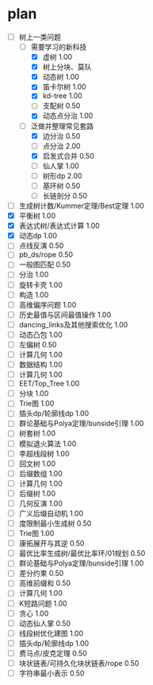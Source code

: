 # plan

- [ ] 树上一类问题
  - [ ] 需要学习的新科技
    - [x] 虚树 1.00
    - [x] 树上分块、莫队
    - [x] 动态树 1.00
    - [x] 笛卡尔树 1.00
    - [x] kd-tree 1.00
    - [ ] 支配树 0.50
    - [x] 动态点分治 1.00 
  - [ ] 泛做并整理常见套路
    - [x] 边分治 0.50
    - [ ] 点分治 2.00
    - [x] 启发式合并 0.50
    - [ ] 仙人掌 1.00
    - [ ] 树形dp 2.00
    - [ ] 基环树 0.50
    - [ ] 长链剖分 0.50
- [ ] 生成树计数/Kummer定理/Best定理 1.00
- [x] 平衡树 1.00
- [x] 表达式树/表达式计算 1.00
- [x] 动态dp 1.00
- [ ] 点线反演 0.50
- [ ] pb_ds/rope  0.50
- [ ] 一般图匹配 0.50
- [ ] 分治 1.00
- [ ] 旋转卡壳 1.00
- [ ] 构造 1.00
- [ ] 高维偏序问题 1.00
- [ ] 历史最值与区间最值操作 1.00
- [ ] dancing_links及其他搜索优化 1.00
- [ ] 动态凸包 1.00
- [ ] 左偏树 0.50
- [ ] 计算几何 1.00
- [ ] 数据结构 1.00
- [ ] 计算几何 1.00
- [ ] EET/Top_Tree 1.00
- [ ] 分块 1.00
- [ ] Trie图 1.00
- [ ] 插头dp/轮廓线dp 1.00
- [ ] 群论基础与Polya定理/bunside引理 1.00
- [ ] 树套树 1.00
- [ ] 模拟退火算法 1.00
- [ ] 李超线段树 1.00
- [ ] 回文树 1.00
- [ ] 后缀数组 1.00
- [ ] 计算几何 1.00
- [ ] 后缀树 1.00
- [ ] 几何反演 1.00
- [ ] 广义后缀自动机 1.00
- [ ] 度限制最小生成树 0.50
- [ ] Trie图 1.00
- [ ] 康拓展开与其逆 0.50
- [ ] 最优比率生成树/最优比率环/01规划 0.50
- [ ] 群论基础与Polya定理/bunside引理 1.00
- [ ] 差分约束 0.50
- [ ] 高维前缀和 0.50
- [ ] 计算几何 1.00
- [ ] K短路问题 1.00
- [ ] 贪心 1.00
- [ ] 动态仙人掌 0.50
- [ ] 线段树优化建图 1.00
- [ ] 插头dp/轮廓线dp 1.00
- [ ] 费马点/皮克定理 0.50
- [ ] 块状链表/可持久化块状链表/rope 0.50
- [ ] 字符串最小表示 0.50